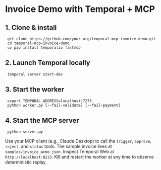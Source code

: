 # Invoice Demo with Temporal + MCP

## 1. Clone & install

```
 git clone https://github.com/your-org/temporal-mcp-invoice-demo.git
 cd temporal-mcp-invoice-demo
 uv pip install temporalio fastmcp
```

## 2. Launch Temporal locally

```
 temporal server start-dev
```

## 3. Start the worker

```
 export TEMPORAL_ADDRESS=localhost:7233
 python worker.py [--fail-validate] [--fail-payment]
```

## 4. Start the MCP server

```
 python server.py
```

Use your MCP client (e.g., Claude Desktop) to call the `trigger`, `approve`,
`reject`, and `status` tools. The sample invoice lives at
`samples/invoice_acme.json`. Inspect Temporal Web at
`http://localhost:8233`. Kill and restart the worker at any time to observe
deterministic replay.
